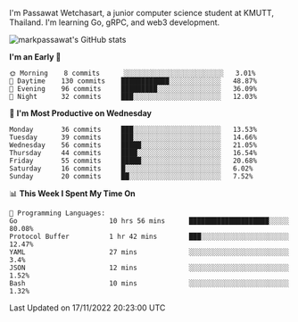 
I'm Passawat Wetchasart, a junior computer science student at KMUTT, Thailand. I'm learning Go, gRPC, and web3 development.


![markpassawat's GitHub stats](https://github-readme-stats.vercel.app/api?username=markpassawat&show_icons=true&theme=radical)

<!--START_SECTION:waka-->
**I'm an Early 🐤** 

```text
🌞 Morning    8 commits      ░░░░░░░░░░░░░░░░░░░░░░░░░   3.01% 
🌆 Daytime    130 commits    ████████████░░░░░░░░░░░░░   48.87% 
🌃 Evening    96 commits     █████████░░░░░░░░░░░░░░░░   36.09% 
🌙 Night      32 commits     ███░░░░░░░░░░░░░░░░░░░░░░   12.03%

```
📅 **I'm Most Productive on Wednesday** 

```text
Monday       36 commits     ███░░░░░░░░░░░░░░░░░░░░░░   13.53% 
Tuesday      39 commits     ███░░░░░░░░░░░░░░░░░░░░░░   14.66% 
Wednesday    56 commits     █████░░░░░░░░░░░░░░░░░░░░   21.05% 
Thursday     44 commits     ████░░░░░░░░░░░░░░░░░░░░░   16.54% 
Friday       55 commits     █████░░░░░░░░░░░░░░░░░░░░   20.68% 
Saturday     16 commits     █░░░░░░░░░░░░░░░░░░░░░░░░   6.02% 
Sunday       20 commits     ██░░░░░░░░░░░░░░░░░░░░░░░   7.52%

```


📊 **This Week I Spent My Time On** 

```text
💬 Programming Languages: 
Go                       10 hrs 56 mins      ████████████████████░░░░░   80.08% 
Protocol Buffer          1 hr 42 mins        ███░░░░░░░░░░░░░░░░░░░░░░   12.47% 
YAML                     27 mins             ░░░░░░░░░░░░░░░░░░░░░░░░░   3.4% 
JSON                     12 mins             ░░░░░░░░░░░░░░░░░░░░░░░░░   1.52% 
Bash                     10 mins             ░░░░░░░░░░░░░░░░░░░░░░░░░   1.32%

```


 Last Updated on 17/11/2022 20:23:00 UTC
<!--END_SECTION:waka-->

<!--
**markpassawat/markpassawat** is a ✨ _special_ ✨ repository because its `README.md` (this file) appears on your GitHub profile.

Here are some ideas to get you started:

- 🔭 I’m currently working on ...
- 🌱 I’m currently learning ...
- 👯 I’m looking to collaborate on ...
- 🤔 I’m looking for help with ...
- 💬 Ask me about ...
- 📫 How to reach me: ...
- 😄 Pronouns: He/Him
- ⚡ Fun fact: ...
-->
